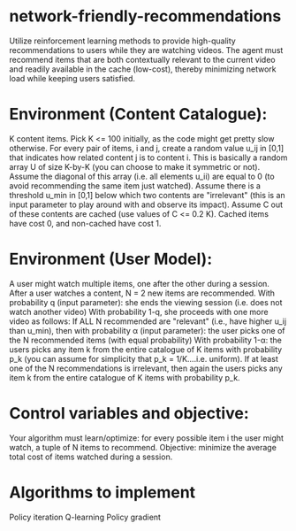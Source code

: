 # network-friendly-recommendations
Utilize reinforcement learning methods to provide high-quality recommendations to users while they are watching videos. The agent must recommend items that are both contextually relevant to the current video and readily available in the cache (low-cost), thereby minimizing network load while keeping users satisfied.

# Environment (Content Catalogue):
K content items. Pick K <= 100 initially, as the code might get pretty slow otherwise.
For every pair of items, i and j, create a random value u_ij in [0,1] that indicates how related content j is to content i. This is basically a random array U of size K-by-K (you can choose to make it symmetric or not). Assume the diagonal of this array (i.e. all elements u_ii) are equal to 0 (to avoid recommending the same item just watched).
Assume there is a threshold u_min in [0,1] below which two contents are "irrelevant" (this is an input parameter to play around with and observe its impact). 
Assume C out of these contents are cached (use values of C <= 0.2 K). Cached items have cost 0, and non-cached have cost 1.

# Environment (User Model):
A user might watch multiple items, one after the other during a session.
After a user watches a content, N = 2 new items are recommended.
With probability q (input parameter): she ends the viewing session (i.e. does not watch another video)
With probability 1-q, she proceeds with one more video as follows:
If ALL N recommended are "relevant" (i.e., have higher u_ij than u_min), then
with probability α (input parameter): the user picks one of the N recommended items (with equal probability)
With probability 1-α: the users picks any item k from the entire catalogue of K items with probability p_k (you can assume for simplicity that p_k = 1/K....i.e. uniform).
If at least one of the N recommendations is irrelevant, then again the users picks any item k from the entire catalogue of K items with probability p_k.

# Control variables and objective:
Your algorithm must learn/optimize: for every possible item i the user might watch, a tuple of N items to recommend.
Objective: minimize the average total cost of items watched during a session.

# Algorithms to implement
Policy iteration
Q-learning
Policy gradient
